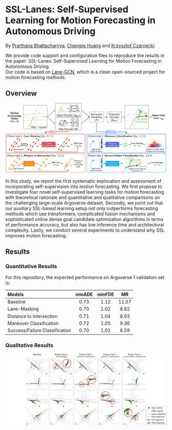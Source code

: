 # SSL-Lanes: Self-Supervised Learning for Motion Forecasting in Autonomous Driving
By [Prarthana Bhattacharyya](https://scholar.google.com/citations?user=v6pGkNQAAAAJ&hl=en), [Chengjie Huang](https://scholar.google.com/citations?user=O6gvGZgAAAAJ&hl=en) and [Krzysztof Czarnecki](https://scholar.google.com/citations?hl=en&user=ZzCpumQAAAAJ).

We provide code support and configuration files to reproduce the results in the paper: SSL-Lanes: Self-Supervised Learning for Motion Forecasting in Autonomous Driving.
<br/> Our code is based on [Lane-GCN](https://github.com/uber-research/LaneGCN), which is a clean open-sourced project for motion forecasting methods. 

## Overview

![](assets/methods_overview.png)

In this study, we report the first systematic exploration and assessment of incorporating self-supervision into motion forecasting. We first propose to investigate four novel self-supervised learning tasks for motion forecasting with theoretical rationale and quantitative and qualitative comparisons on the challenging large-scale Argoverse dataset. Secondly, we point out that our auxiliary SSL-based learning setup not only outperforms forecasting methods which use transformers, complicated fusion mechanisms and sophisticated online dense goal candidate optimization algorithms in terms of performance accuracy, but also has low inference time and architectural complexity. Lastly, we conduct several experiments to understand why SSL improves motion forecasting. 

## Results
### Quantitative Results

For this repository, the expected performance on Argoverse 1 validation set is:

| Models | minADE | minFDE | MR |
| :--- | :---: | :---: | :---: |
| Baseline | 0.73 | 1.12 | 11.07 |
| Lane-Masking | 0.70 | 1.02 | 8.82 |
| Distance to Intersection | 0.71 | 1.04 | 8.93 |
| Maneuver Classification | 0.72 | 1.05 | 9.36 |
| Success/Failure Classification | 0.70 | 1.01 | 8.59 |

### Qualitative Results
![](assets/teaser.png)

